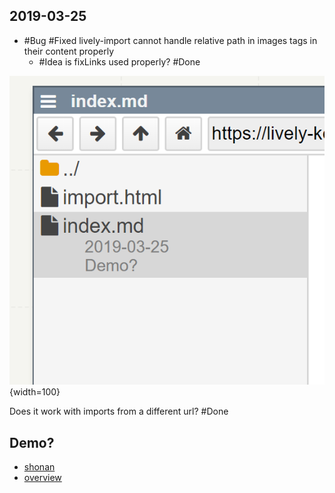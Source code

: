 ## 2019-03-25

- #Bug #Fixed lively-import cannot handle relative path in images tags in their content properly
  - #Idea is fixLinks used properly? #Done
  
![](image.png){width=100}

<lively-import src="./import.html"></lively-import>

Does it work with imports from a different url? #Done

<lively-import src="./sub/subimport.html"></lively-import>
  
## Demo?

- [shonan](browse://demos/shonan/index.md)
- [overview](browse://doc/presentation/index.md)

